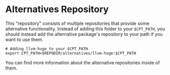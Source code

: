 Alternatives Repository
=======================

This "repository" consists of multiple repositories that provide some alternative
functionality. Instead of adding this folder to your `$CPT_PATH`, you should
instead add the alternative package's repository to your path if you want to use
them.

    # Adding llvm-huge to your $CPT_PATH
    export CPT_PATH=$REPODIR/alternatives/llvm-huge:$CPT_PATH


You can find more information about the alternative repositories inside of them.
